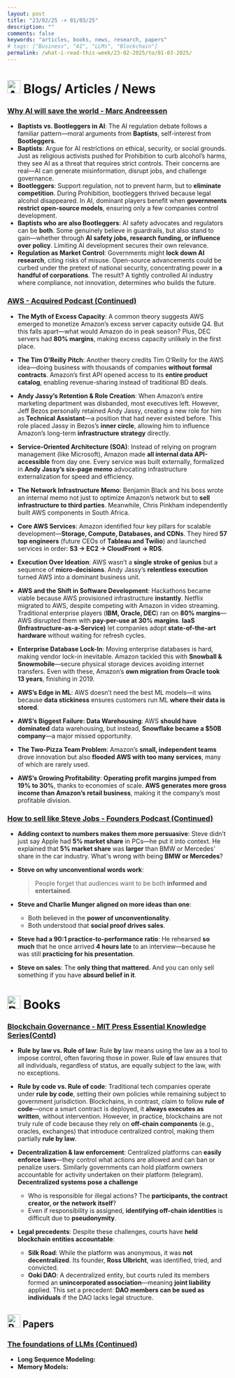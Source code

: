 ```yaml
---
layout: post
title: "23/02/25 -> 01/03/25"
description: ""
comments: false
keywords: "articles, books, news, research, papers"
# tags: ["Business", "AI", "LLMs", "Blockchain"]
permalink: /what-i-read-this-week/23-02-2025/to/01-03-2025/
---
```


# <img src="{{ '/assets/images/icons/newspaper-solid.svg'}}" alt="Articles & Other" style="width: 30px; height: 30px;"> Blogs/ Articles / News

### [Why AI will save the world - Marc Andreessen](https://pmarca.substack.com/p/why-ai-will-save-the-world)

- **Baptists vs. Bootleggers in AI**: The AI regulation debate follows a familiar pattern—moral arguments from **Baptists**, self-interest from **Bootleggers**.
- **Baptists**: Argue for AI restrictions on ethical, security, or social grounds. Just as religious activists pushed for Prohibition to curb alcohol’s harms, they see AI as a threat that requires strict controls. Their concerns are real—AI can generate misinformation, disrupt jobs, and challenge governance.
- **Bootleggers**: Support regulation, not to prevent harm, but to **eliminate competition**. During Prohibition, bootleggers thrived because legal alcohol disappeared. In AI, dominant players benefit when **governments restrict open-source models**, ensuring only a few companies control development.
- **Baptists who are also Bootleggers**: AI safety advocates and regulators can be **both**. Some genuinely believe in guardrails, but also stand to gain—whether through **AI safety jobs, research funding, or influence over policy**. Limiting AI development secures their own relevance.
- **Regulation as Market Control**: Governments might **lock down AI research**, citing risks of misuse. Open-source advancements could be curbed under the pretext of national security, concentrating power in **a handful of corporations**. The result? A tightly controlled AI industry where compliance, not innovation, determines who builds the future.

### [AWS - Acquired Podcast (Continued)](https://www.youtube.com/watch?v=APvj15_YCqk)

- **The Myth of Excess Capacity**: A common theory suggests AWS emerged to monetize Amazon’s excess server capacity outside Q4. But this falls apart—what would Amazon do in peak season? Plus, DEC servers had **80% margins**, making excess capacity unlikely in the first place.

- **The Tim O’Reilly Pitch**: Another theory credits Tim O’Reilly for the AWS idea—doing business with thousands of companies **without formal contracts**. Amazon’s first API opened access to its **entire product catalog**, enabling revenue-sharing instead of traditional BD deals.

- **Andy Jassy’s Retention & Role Creation**: When Amazon’s entire marketing department was disbanded, most executives left. However, Jeff Bezos personally retained Andy Jassy, creating a new role for him as **Technical Assistant**—a position that had never existed before. This role placed Jassy in Bezos’s **inner circle**, allowing him to influence Amazon’s long-term **infrastructure strategy** directly.

- **Service-Oriented Architecture (SOA)**: Instead of relying on program management (like Microsoft), Amazon made **all internal data API-accessible** from day one. Every service was built externally, formalized in **Andy Jassy’s six-page memo** advocating infrastructure externalization for speed and efficiency.

- **The Network Infrastructure Memo**: Benjamin Black and his boss wrote an internal memo not just to optimize Amazon’s network but to **sell infrastructure to third parties**. Meanwhile, Chris Pinkham independently built AWS components in South Africa.

- **Core AWS Services**: Amazon identified four key pillars for scalable development—**Storage, Compute, Databases, and CDNs**. They hired **57 top engineers** (future CEOs of **Tableau and Twilio**) and launched services in order: **S3 → EC2 → CloudFront → RDS**.

- **Execution Over Ideation**: AWS wasn’t a **single stroke of genius** but a sequence of **micro-decisions**. Andy Jassy’s **relentless execution** turned AWS into a dominant business unit.

- **AWS and the Shift in Software Development**: Hackathons became viable because AWS provisioned infrastructure **instantly**. Netflix migrated to AWS, despite competing with Amazon in video streaming. Traditional enterprise players (**IBM, Oracle, DEC**) ran on **80% margins**—AWS disrupted them with **pay-per-use at 30% margins**. **IaaS (Infrastructure-as-a-Service)** let companies adopt **state-of-the-art hardware** without waiting for refresh cycles.

- **Enterprise Database Lock-In**: Moving enterprise databases is hard, making vendor lock-in inevitable. Amazon tackled this with **Snowball & Snowmobile**—secure physical storage devices avoiding internet transfers. Even with these, Amazon’s **own migration from Oracle took 13 years**, finishing in 2019.

- **AWS’s Edge in ML**: AWS doesn’t need the best ML models—it wins because **data stickiness** ensures customers run ML **where their data is stored**.

- **AWS’s Biggest Failure: Data Warehousing**: AWS **should have dominated** data warehousing, but instead, **Snowflake became a $50B company**—a major missed opportunity.

- **The Two-Pizza Team Problem**: Amazon’s **small, independent teams** drove innovation but also **flooded AWS with too many services**, many of which are rarely used.

- **AWS’s Growing Profitability**: **Operating profit margins jumped from 19% to 30%**, thanks to economies of scale. **AWS generates more gross income than Amazon’s retail business**, making it the company’s most profitable division.

### [How to sell like Steve Jobs - Founders Podcast (Continued)](https://www.youtube.com/watch?v=k72aCBm7Jpk)

- **Adding context to numbers makes them more persuasive**: Steve didn’t just say Apple had **5% market share** in PCs—he put it into context. He explained that **5% market share** was **larger** than BMW or Mercedes’ share in the car industry. What's wrong with being **BMW or Mercedes**?
- **Steve on why unconventional words work**:

  > People forget that audiences want to be both **informed and entertained**.

- **Steve and Charlie Munger aligned on more ideas than one**:

  - Both believed in the **power of unconventionality**.
  - Both understood that **social proof drives sales**.

- **Steve had a 90:1 practice-to-performance ratio**: He rehearsed **so much** that he once arrived **4 hours late** to an interview—because he was still **practicing for his presentation**.
- **Steve on sales**: The **only thing that mattered**. And you can only sell something if you have **absurd belief in it**.

# <img src="{{ '/assets/images/icons/book-bookmark-solid.svg'}}" alt="Book" style="width: 30px; height: 30px;"> Books

### [Blockchain Governance - MIT Press Essential Knowledge Series(Contd)]()

- **Rule by law vs. Rule of law**: Rule **by** law means using the law as a tool to impose control, often favoring those in power. Rule **of** law ensures that all individuals, regardless of status, are equally subject to the law, with no exceptions.
- **Rule by code vs. Rule of code**: Traditional tech companies operate under **rule by code**, setting their own policies while remaining subject to government jurisdiction. Blockchains, in contrast, claim to follow **rule of code**—once a smart contract is deployed, it **always executes as written**, without intervention. However, in practice, blockchains are not truly rule of code because they rely on **off-chain components** (e.g., oracles, exchanges) that introduce centralized control, making them partially **rule by law**.
- **Decentralization & law enforcement**: Centralized platforms can **easily enforce laws**—they control what actions are allowed and can ban or penalize users. Similarly governments can hold platform owners accountable for activity undertaken on their platform (telegram). **Decentralized systems pose a challenge**

  - Who is responsible for illegal actions? The **participants, the contract creator, or the network itself**?
  - Even if responsibility is assigned, **identifying off-chain identities** is difficult due to **pseudonymity**.

- **Legal precedents**: Despite these challenges, courts have **held blockchain entities accountable**:
  - **Silk Road**: While the platform was anonymous, it was **not decentralized**. Its founder, **Ross Ulbricht**, was identified, tried, and convicted.
  - **Ooki DAO**: A decentralized entity, but courts ruled its members formed an **unincorporated association**—meaning **joint liability** applied. This set a precedent: **DAO members can be sued as individuals** if the DAO lacks legal structure.

## <img src="{{ '/assets/images/icons/microscope-solid.svg'}}" alt="Research Papers" style="width: 30px; height: 30px;"> Papers

### [The foundations of LLMs (Continued)](https://arxiv.org/pdf/2501.09223)

- **Long Sequence Modeling:**
- **Memory Models:**
